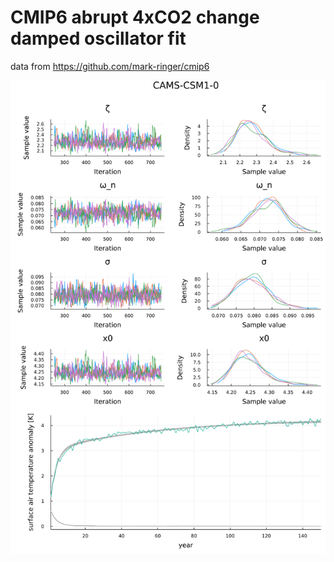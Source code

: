 # CMIP6 abrupt 4xCO2 change damped oscillator fit

data from https://github.com/mark-ringer/cmip6

![](tas_oscillator_fit_CAMS-CSM1-0.png)
